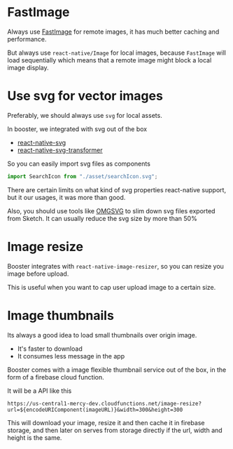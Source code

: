 # FastImage

Always use [FastImage](https://github.com/DylanVann/react-native-fast-image) for remote images,
it has much better caching and performance.

But always use `react-native/Image` for local images, because `FastImage` will load sequentially
which means that a remote image might block a local image display.

# Use svg for vector images

Preferably, we should always use `svg` for local assets.

In booster, we integrated with svg out of the box

- [react-native-svg](https://github.com/react-native-community/react-native-svg)
- [react-native-svg-transformer](https://github.com/kristerkari/react-native-svg-transformer)

So you can easily import svg files as components

```typescript
import SearchIcon from "./asset/searchIcon.svg";
```

There are certain limits on what kind of svg properties react-native support,
but it our usages, it was more than good.

Also, you should use tools like [OMGSVG](https://jakearchibald.github.io/svgomg/) to slim down svg
files exported from Sketch. It can usually reduce the svg size by more than 50%

# Image resize

Booster integrates with `react-native-image-resizer`, so you can resize you image before upload.

This is useful when you want to cap user upload image to a certain size.

# Image thumbnails

Its always a good idea to load small thumbnails over origin image.

- It's faster to download
- It consumes less message in the app

Booster comes with a image flexible thumbnail service out of the box, in the form of a firebase cloud function.

It will be a API like this

`https://us-central1-mercy-dev.cloudfunctions.net/image-resize?url=${encodeURIComponent(imageURL)}&width=300&height=300`

This will download your image, resize it and then cache it in firebase storage,
and then later on serves from storage directly if the url, width and height is the same.
